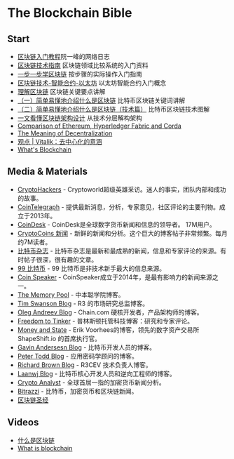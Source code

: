 # The Blockchain Bible

## Start 

- [区块链入门教程](http://www.ruanyifeng.com/blog/2017/12/blockchain-tutorial.html)阮一峰的网络日志
- [区块链技术指南](https://yeasy.gitbooks.io/blockchain_guide) 区块链领域比较系统的入门资料
- [一步一步学区块链](http://blog.csdn.net/jwter87/article/details/53322642) 按步骤的实际操作入门指南
- [区块链技术-智能合约-以太坊](http://ethfans.org/posts/block-chain-technology-smart-contracts-and-ethereum) 以太坊智能合约入门概念
- [理解区块链](http://blog.csdn.net/csolo/article/details/52858236) 区块链关键要点讲解
- [（一）简单易懂地介绍什么是区块链](https://zhuanlan.zhihu.com/p/22228902) 比特币区块链关键词讲解
- [（二）简单易懂地介绍什么是区块链（技术篇）](https://zhuanlan.zhihu.com/p/23243289) 比特币区块链技术图解
- [一文看懂区块链架构设计](http://www.8btc.com/ebook-blockchain) 从技术分层解构架构
- [Comparison of Ethereum, Hyperledger Fabric and Corda](https://medium.com/@philippsandner/comparison-of-ethereum-hyperledger-fabric-and-corda-21c1bb9442f6)
- [The Meaning of Decentralization](https://medium.com/@VitalikButerin/the-meaning-of-decentralization-a0c92b76a274)
- [观点 | Vitalik：去中心化的意涵](http://ethfans.org/posts/the-meaning-of-decentralization)
- [What's Blockchain](https://github.com/openblockchains/whatsblockchain)


## Media & Materials

- [CryptoHackers](https://cryptohackers.party/) - Cryptoworld超级英雄采访。迷人的事实，团队内部和成功的故事。
- [CoinTelegraph](https://cointelegraph.com/) - 提供最新消息，分析，专家意见，社区评论的主要刊物。成立于2013年。
- [CoinDesk](https://www.coindesk.com/) - CoinDesk是全球数字货币新闻和信息的领导者。 17M用户。
- [CryptoCoins 新闻](http://www.cryptocoinsnews.com/) - 新鲜的新闻和分析。这个巨大的博客帖子非常频繁。每月约7M读者。
- [比特币杂志](https://bitcoinmagazine.com/) - 比特币杂志是最新和最成熟的新闻，信息和专家评论的来源。有时帖子很深，很有趣的文章。
- [99 比特币](https://99bitcoins.com/) - 99 比特币是非技术新手最大的信息来源。
- [Coin Speaker](https://www.coinspeaker.com/) - CoinSpeaker成立于2014年，是最有影响力的新闻来源之一。
- [The Memory Pool](http://nakamotoinstitute.org/mempool/) - 中本聪学院博客。
- [Tim Swanson Blog](http://www.ofnumbers.com/category/bitcoin/) - R3 的市场研究总监博客。
- [Oleg Andreev Blog](http://blog.oleganza.com/) - Chain.com 硬核开发者，产品架构师的博客。
- [Freedom to Tinker](https://freedom-to-tinker.com/tag/bitcoin/) - 普林斯顿托管科技博客：研究和专家评论。
- [Money and State](http://moneyandstate.com/) - Erik Voorhees的博客，领先的数字资产交易所 ShapeShift.io 的首席执行官。
- [Gavin Andersesn Blog](http://gavinandresen.ninja/) - 比特币开发人员的博客。
- [Peter Todd Blog](https://petertodd.org/) - 应用密码学顾问的博客。
- [Richard Brown Blog](https://gendal.me/tag/bitcoin/) - R3CEV 技术负责人博客。
- [Laanwj Blog](https://laanwj.github.io/) -  比特币核心开发人员和逆向工程师的博客。
- [Crypto Analyst](https://www.cryptoanalyst.co/) - 全球首屈一指的加密货币新闻分析。
- [Bitrazzi](https://bitrazzi.com/) - 比特币，加密货币和区块链新闻。
- [区块链圣经](https://raw.githubusercontent.com/the-blockchain-bible/readme/master/assets/materials/The-BlockChain-Bible.pdf) 

## Videos

- [什么是区块链](http://203.205.158.70/vhot2.qqvideo.tc.qq.com/A1czrJOu8c2vdieFokoRsTBqaJSHlj81-u40hbPKxZj8/j1307gpzywd.m701.mp4?vkey=AAA7158B988800589EBD3C96096225B615B2F30461661A82EC468062601B619042F277906CD39F49A6A813068445E301DCCA52A1B82C57ADB4E7E77208E121E45A0371D58CCD331BDCC6FDCA8DA77BAEB17A0A754B4EDF1BCBAA28AA3C0B197DAA498BEB900CCAAEE52AA8D74F784120CF8F6E7C5059CBF6&br=29&platform=2&fmt=auto&level=0&sdtfrom=v1010&guid=f0e4d33ff423fcf04739d1ba1718e31e) 
- [What is blockchain](http://203.205.158.75/vhot2.qqvideo.tc.qq.com/AkxwKosyyEZ10RNUziRoanB7vRnry47pGbcpeeWZJzA0/d1307m66gn8.m701.mp4?vkey=9872F3AC37F5E4FEAA472F13AB11090FDCC30B1F8F10715842327CF713EDDA8038B3F44AF512E141504039C5738C1D5673385E02068AC59CAD25FFDC0F4DED35C4A318B588C866E0CC8E26B8228652A1D55B7C932452B4FDB4CD82086FF2C750A35985A928401A61D7D58C9A9245E78A792B91194169D067&br=29&platform=2&fmt=auto&level=0&sdtfrom=v1010&guid=f0e4d33ff423fcf04739d1ba1718e31e)
